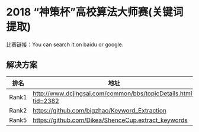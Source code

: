 
# 2018 “神策杯”高校算法大师赛(关键词提取)

比赛链接：You can search it on baidu or google.

## 解决方案
|排名|地址|
|----|----|
|Rank1|http://www.dcjingsai.com/common/bbs/topicDetails.html?tid=2382|
|Rank2|https://github.com/bigzhao/Keyword_Extraction|
|Rank5|https://github.com/Dikea/ShenceCup.extract_keywords|
